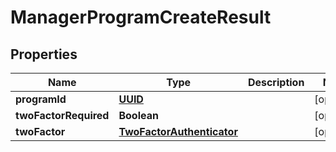 
# ManagerProgramCreateResult

## Properties
Name | Type | Description | Notes
------------ | ------------- | ------------- | -------------
**programId** | [**UUID**](UUID.md) |  |  [optional]
**twoFactorRequired** | **Boolean** |  |  [optional]
**twoFactor** | [**TwoFactorAuthenticator**](TwoFactorAuthenticator.md) |  |  [optional]



